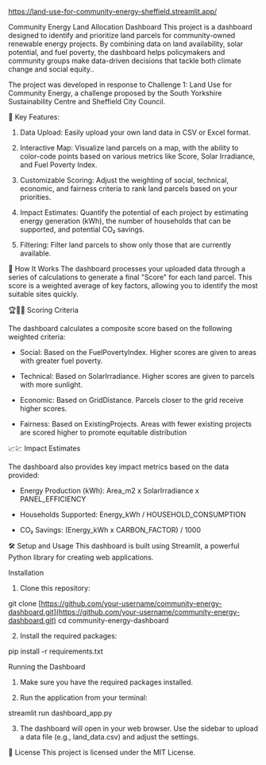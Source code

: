 https://land-use-for-community-energy-sheffield.streamlit.app/

Community Energy Land Allocation Dashboard
This project is a dashboard designed to identify and prioritize land parcels for community-owned renewable energy projects. By combining data on land availability, solar potential, and fuel poverty, the dashboard helps policymakers and community groups make data-driven decisions that tackle both climate change and social equity..

The project was developed in response to Challenge 1: Land Use for Community Energy, a challenge proposed by the South Yorkshire Sustainability Centre and Sheffield City Council.

🌟 Key Features:

1. Data Upload: Easily upload your own land data in CSV or Excel format.

2. Interactive Map: Visualize land parcels on a map, with the ability to color-code points based on various metrics like Score, Solar Irradiance, and Fuel Poverty Index.

3. Customizable Scoring: Adjust the weighting of social, technical, economic, and fairness criteria to rank land parcels based on your priorities.

4. Impact Estimates: Quantify the potential of each project by estimating energy generation (kWh), the number of households that can be supported, and potential CO₂ savings.

5. Filtering: Filter land parcels to show only those that are currently available.

🚀 How It Works
The dashboard processes your uploaded data through a series of calculations to generate a final "Score" for each land parcel. This score is a weighted average of key factors, allowing you to identify the most suitable sites quickly.

🏆🔢🎉 Scoring Criteria

The dashboard calculates a composite score based on the following weighted criteria:

- Social: Based on the FuelPovertyIndex. Higher scores are given to areas with greater fuel poverty.

- Technical: Based on SolarIrradiance. Higher scores are given to parcels with more sunlight.

- Economic: Based on GridDistance. Parcels closer to the grid receive higher scores.

- Fairness: Based on ExistingProjects. Areas with fewer existing projects are scored higher to promote equitable distribution

📈💹 Impact Estimates

The dashboard also provides key impact metrics based on the data provided:

- Energy Production (kWh): Area_m2 x SolarIrradiance x PANEL_EFFICIENCY

- Households Supported: Energy_kWh / HOUSEHOLD_CONSUMPTION

- CO₂ Savings: (Energy_kWh x CARBON_FACTOR) / 1000

🛠️ Setup and Usage
This dashboard is built using Streamlit, a powerful Python library for creating web applications.

Installation
1. Clone this repository:

git clone [https://github.com/your-username/community-energy-dashboard.git](https://github.com/your-username/community-energy-dashboard.git)
cd community-energy-dashboard

2. Install the required packages:

pip install -r requirements.txt

Running the Dashboard
1. Make sure you have the required packages installed.

2. Run the application from your terminal:

streamlit run dashboard_app.py

3. The dashboard will open in your web browser. Use the sidebar to upload a data file (e.g., land_data.csv) and adjust the settings.

📄 License
This project is licensed under the MIT License.


